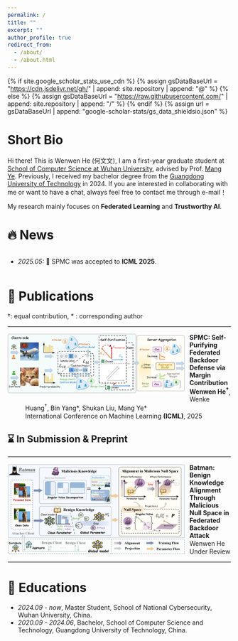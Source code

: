 ```yaml
---
permalink: /
title: ""
excerpt: ""
author_profile: true
redirect_from: 
  - /about/
  - /about.html
---
```


<style>
  dl {
    margin-top: 1px;
    margin-bottom: 5px; /* 调整这个值以获得合适的间距 */
    clear: both;
  }

  img {
    display: block;
    margin: 0px 10px 10px 0px; /* 图片居中 上右下左*/ 
    max-width: 100%; /* 限制图片最大宽度 */
  }

  hr {
    border: 1px solid #ebebeb; /* 调整分隔线的颜色和样式 */
    /* margin: 10px;  */
    clear: both; 
  }


  dl dd {
  color: #; 
  margin-top: 1px; 
  margin-bottom: 1px;
}

  dl dd strong {
  font-weight: bold;
  }


  .publication-title {
    font-weight: bold;
  }

  .submission-title {
    font-weight: bold;
  }

  .image-container {
    display: flex;
    justify-content: center;
    gap: 10px; /* 控制图片间距 */
    margin: 20px 0;
  }

  .image-container img {
    max-width: 150px; /* 控制最大宽度 */
    height: auto;
    margin: 0; /* 移除原来的 margin */
  }

  .co-first {
    color: #B02418;
  }

  .spotlight {
    color: #B02418;
  }
  
</style>

{% if site.google_scholar_stats_use_cdn %}
{% assign gsDataBaseUrl = "https://cdn.jsdelivr.net/gh/" | append: site.repository | append: "@" %}
{% else %}
{% assign gsDataBaseUrl = "https://raw.githubusercontent.com/" | append: site.repository | append: "/" %}
{% endif %}
{% assign url = gsDataBaseUrl | append: "google-scholar-stats/gs_data_shieldsio.json" %}

<span class='anchor' id='about-me'></span>


# Short Bio

Hi there! This is Wenwen He (何文文), I am a first-year graduate student at [School of Computer Science at Wuhan University](https://cs.whu.edu.cn/), advised by Prof. [Mang Ye](https://scholar.google.com/citations?user=j-HxRy0AAAAJ&hl=zh-CN). Previously, I received my bachelor degree from the [Guangdong University of Technology](https://www.cs.sdu.edu.cn/) in 2024. If you are interested in collaborating with me or want to have a chat, always feel free to contact me through e-mail！

My research mainly focuses on **Federated Learning** and **Trustworthy AI**.




# 🔥 News
<div style="max-height: 200px; overflow-y: auto;">
<ul>
  <li><em>2025.05:</em> 🌟 SPMC was accepted to <strong>ICML 2025</strong>.</li>
</ul>
</div>

# 📝 Publications 

&dagger;: equal contribution, * : corresponding author

<hr>

<dl>
  <dt><img align="left" width="400" src="../images/paper/SPMC.png" alt="SPMC"></dt>
  <dd><a class="publication-title">SPMC: Self-Purifying Federated Backdoor Defense via Margin Contribution</a></dd>
  <dd><strong>Wenwen He<sup>&dagger;</sup></strong>, Wenke Huang<sup>&dagger;</sup>, Bin Yang*, Shukan Liu, Mang Ye*</dd>
  <dd>International Conference on Machine Learning  <strong>(ICML)</strong>, 2025</dd>
</dl>


## ⌛️ In Submission & Preprint

<hr>

<dl>
  <dt><img align="left" width="400" src="../images/paper/Batman.png" alt="Batman"></dt>
  <dd><a class="submission-title">Batman: Benign Knowledge Alignment Through
Malicious Null Space in Federated Backdoor Attack</a></dd>
  <dd>Wenwen He</dd>
  <dd>Under Review</dd>
</dl>


<hr>


# 📖 Educations
- *2024.09 - now*, Master Student, School of National Cybersecurity, Wuhan University, China.
- *2020.09 - 2024.06*, Bachelor, School of Computer Science and Technology, Guangdong University of Technology, China.
